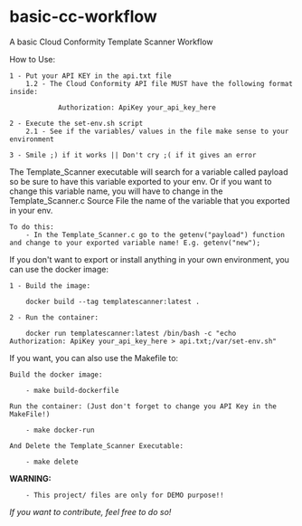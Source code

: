 # basic-cc-workflow
A basic Cloud Conformity Template Scanner Workflow

How to Use:

    1 - Put your API KEY in the api.txt file
        1.2 - The Cloud Conformity API file MUST have the following format inside:

                Authorization: ApiKey your_api_key_here

    2 - Execute the set-env.sh script
        2.1 - See if the variables/ values in the file make sense to your environment

    3 - Smile ;) if it works || Don't cry ;( if it gives an error 

The Template_Scanner executable will search for a variable called payload so be sure to have this variable exported to your env. Or if you want to change this 
variable name, you will have to change in the Template_Scanner.c Source File the name of the variable that you exported in your env. 

    To do this:
        - In the Template_Scanner.c go to the getenv("payload") function and change to your exported variable name! E.g. getenv("new");

If you don't want to export or install anything in your own environment, you can use the docker image:

    1 - Build the image:

        docker build --tag templatescanner:latest .

    2 - Run the container:

        docker run templatescanner:latest /bin/bash -c "echo Authorization: ApiKey your_api_key_here > api.txt;/var/set-env.sh"

If you want, you can also use the Makefile to:

    Build the docker image:

        - make build-dockerfile

    Run the container: (Just don't forget to change you API Key in the MakeFile!)

        - make docker-run

    And Delete the Template_Scanner Executable:

        - make delete

<b>WARNING:</b>

        - This project/ files are only for DEMO purpose!!


<i>If you want to contribute, feel free to do so!</i>
